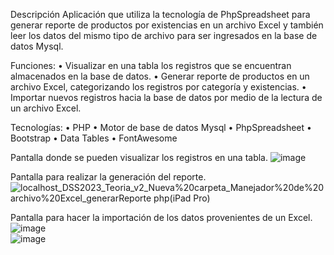 Descripción
Aplicación que utiliza la tecnología de PhpSpreadsheet para generar reporte de productos por existencias en un archivo Excel y también leer los datos del mismo tipo de archivo para ser ingresados en la base de datos Mysql.

Funciones:
  •	Visualizar en una tabla los registros que se encuentran almacenados en la base de datos.
  •	Generar reporte de productos en un archivo Excel, categorizando los registros por categoría y existencias.
  •	Importar nuevos registros hacia la base de datos por medio de la lectura de un archivo Excel.

Tecnologías:
  •	PHP
  •	Motor de base de datos Mysql
  •	PhpSpreadsheet
  •	Bootstrap
  •	Data Tables
  •	FontAwesome

Pantalla donde se pueden visualizar los registros en una tabla.
![image](https://github.com/wilber-chacon/Lector_y_generador_de_archivo_Excel/assets/89742628/340038c8-cfac-4a42-9034-830405c9133f)


Pantalla para realizar la generación del reporte.
![localhost_DSS2023_Teoria_v2_Nueva%20carpeta_Manejador%20de%20archivo%20Excel_generarReporte php(iPad Pro)](https://github.com/wilber-chacon/Lector_y_generador_de_archivo_Excel/assets/89742628/576cf857-ec6a-409c-92bb-569871fd0091)


Pantalla para hacer la importación de los datos provenientes de un Excel.
![image](https://github.com/wilber-chacon/Lector_y_generador_de_archivo_Excel/assets/89742628/0967afb9-c72f-4794-8670-39db62a488d4)</br>
![image](https://github.com/wilber-chacon/Lector_y_generador_de_archivo_Excel/assets/89742628/908093a4-8602-4f65-9262-a48e93386122)


